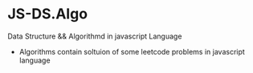 # JS-DS.Algo
Data Structure && Algorithmd in javascript Language

- Algorithms contain soltuion of some leetcode problems in javascript language
